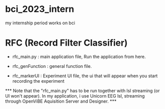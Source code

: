 # bci_2023_intern
my internship period works on bci


# RFC (Record Filter Classifier)
 
* rfc_main.py : main application file, Run the application from here.

* rfc_genFunction : general function file.

* rfc_markerUI : Experiment UI file, the ui that will appear when you start recording the experiment

*** Note that the "rfc_main.py" has to be run together with lsl streaming (or UI won't appear). In my application, i use Unicorn EEG lsl, streaming through OpenViBE Aquisition Server and Designer. ***